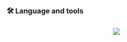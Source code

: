 <!-- Hey there 👋 -->

<!--
**Cuerry/Cuerry** is a ✨ _special_ ✨ repository because its `README.md` (this file) appears on your GitHub profile.

Here are some ideas to get you started:

- 🔭 I’m currently working on ...
- 🌱 I’m currently learning ...
- 👯 I’m looking to collaborate on ...
- 🤔 I’m looking for help with ...
- 💬 Ask me about ...
- 📫 How to reach me: ...
- 😄 Pronouns: ...
- ⚡ Fun fact: ...
-->
<!--

<div align="center">
  <img height="150" src="https://camo.githubusercontent.com/76ca4aa1d537d81aba3f70b8f355718cb173b92a48236f0def65c02c7cd904e7/68747470733a2f2f6d65646961322e67697068792e636f6d2f6d656469612f4144443477365867714c424a6f685164424b2f67697068792e6769663f6369643d656366303565343739637634706c32783261343369776c6f64396870387a77666c307033636e68687a717161317932752665703d76315f676966735f72656c61746564267269643d67697068792e6769662663743d67"  />
</div>

###

<div align="center">
  <img src="https://visitor-badge.laobi.icu/badge?page_id=Cuerry.Cuerry&right_color=slateblue"  />
</div>

###

<h3 align="left">👩‍💻  About Me</h3>

###

<h4 align="left">I'm Cuerry.<br><br>- 🔭 I work as a penguin.<br>-⚡ In my free time, I code.</h4>
-->
###

<h3 align="left">🛠 Language and tools</h3>

###

<div align="left">
  <p align="center">
  <a href="https://skillicons.dev">
    <img src="https://skillicons.dev/icons?i=cpp,cs,css,html,js,java,php,mysql,py,kotlin,arduino,fastapi,gcp,androidstudio,nodejs,ps,eclipse,terraform,idea,postgres,blender,vscode,visualstudio,windows,linux,ubuntu,arch" />
  </a>
</p>
</div>

###
<!--
<h3 align="left">🔥   My Stats :</h3>

###

<div align="left">
  <img src="https://github-readme-stats.vercel.app/api?username=Cuerry&hide_title=false&hide_rank=false&show_icons=true&include_all_commits=true&count_private=false&disable_animations=false&theme=dark&locale=en&hide_border=false&order=1" height="165" alt="stats graph"  />
  <img src="https://github-readme-streak-stats.herokuapp.com/?user=Cuerry&theme=dark&hide_border=false" height="165" />
 <!-- <img src="https://github-readme-stats.vercel.app/api/top-langs?username=Cuerry&locale=en&hide_title=false&layout=compact&card_width=320&langs_count=5&theme=dark&hide_border=false&order=2" height="130" alt="languages graph"  />

</div>
-->

###
